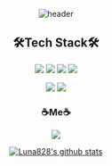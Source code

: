 <div align="center">
  
![header](https://capsule-render.vercel.app/api?type=wave&color=auto&height=300&section=header&text=LunaKim%20828&fontSize=70)
  
<h2 align="center">🛠️Tech Stack🛠️</h2>
 
<p align="center"><img src="https://img.shields.io/badge/Kotlin-0095D5?style=flat-square&logo=Kotlin&logoColor=white"/></a> <img src="https://img.shields.io/badge/Android-3DDC84?style=flat-square&logo=Android&logoColor=white"/></a> <img src="https://img.shields.io/badge/Dart-4597CE?style=flat-square&logo=Dart&logoColor=white"/></a> <img src="https://img.shields.io/badge/Flutter-0095D5?style=flat-square&logo=Flutter&logoColor=white"/></a></p>
<img src="https://img.shields.io/badge/Android Studio-3DDC84?style=flat-square&logo=Android Studio&logoColor=white"/></a> <img src="https://img.shields.io/badge/GitHub-000000?style=flat-square&logo=GitHub&logoColor=white"/></a>


<h3 align="center">☕Me☕</h3>

<p align="center"><img src="https://img.shields.io/badge/Naver-2DB400?style=flat-square&logo=Naver&logoColor=white&link=mailto:eskw0701@naver.com"/></a></p>


[![Luna828's github stats](https://github-readme-stats.vercel.app/api/top-langs/?username=Luna828&show_icons=true&theme=tokyonight&hide_border=true&layout=compact)](https://github.com/Luna828)
